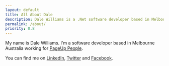 ```yaml
---
layout: default
title: All About Dale
description: Dale Williams is a .Net software developer based in Melbourne Australia.
permalink: /about/
priority: 0.8
---
```

My name is Dale Williams. I'm a software developer based in Melbourne Australia working for [PageUp People](http://pageuppeople.com).

You can find me on [LinkedIn](http://www.linkedin.com/pub/dale-williams/16/18b/283), [Twitter](https://twitter.com/enslam) and [Facebook](https://www.facebook.com/dale.williams).